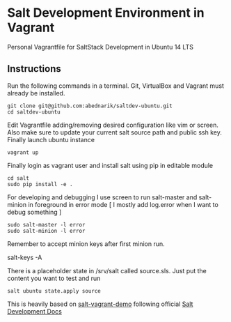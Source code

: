Salt Development Environment in Vagrant
=======================================

Personal Vagrantfile for SaltStack Development in Ubuntu 14 LTS


Instructions
------------

Run the following commands in a terminal. Git, VirtualBox and Vagrant must
already be installed.

    git clone git@github.com:abednarik/saltdev-ubuntu.git
    cd saltdev-ubuntu

Edit Vagrantfile adding/removing desired configuration like vim or screen.
Also make sure to update your current salt source path and public ssh key.
Finally launch ubuntu instance

    vagrant up

Finally login as vagrant user and install salt using pip in editable module

    cd salt  
    sudo pip install -e .

For developing and debugging I use screen to run salt-master and salt-minion
in foreground in error mode [ I mostly add log.error when I want to debug something ]

    sudo salt-master -l error
    sudo salt-minion -l error

Remember to accept minion keys after first minion run.

   salt-keys -A

There is a placeholder state in /srv/salt called source.sls. Just put the content
you want to test and run

    salt ubuntu state.apply source

This is heavily based on [salt-vagrant-demo](https://github.com/UtahDave/salt-vagrant-demo) following
official [Salt Development Docs](https://docs.saltstack.com/en/develop/topics/development/index.html)
